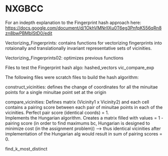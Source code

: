 # NXGBCC

For an indepth explanation to the Fingerprint hash approach here: https://docs.google.com/document/d/1OkhVMNrllXu0T6eg3PnfpK556qRn8zn8bwPBMbIStD0/edit


Vectorizing_Fingerprints: contains functions for vectorizing fingerprints into rotaionally and translationally invariant representative sets of vicinities. 

Vectorizing_Fingerprints02: optimizes previous functions 


Files to test the Fingerprint hash algo: 
hashed_vectors
vic_compare_exp



The following files were scratch files to build the hash algorithm:


construct_vicinities: defines the change of coordinates for all the minuitae points for a single minuitae point set at the origin


compare_vicinities: Defines matrix (Vicinity1 x Vicinity2) and each cell contains a pairing score between each pair of minuitae points in each of the vicinities. Perfect pair score (identical coords) = 1.  
Implements the Hungarian algorithm. Creates a matrix filled with values = 1 - pairing score (in order to find maximums bc, Hungarian is designed to minimize cost (in the assignment problem)) --> thus identical vicinities after implementation of the Hungarian alg would result in sum of pairing scores = 0.  

find_k_most_distinct